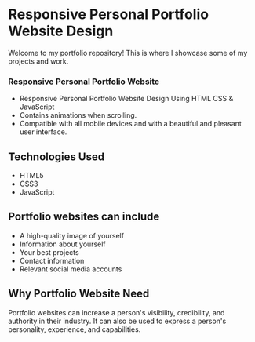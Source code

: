 # Responsive Personal Portfolio Website Design

Welcome to my portfolio repository! This is where I showcase some of my projects and work.

###  Responsive Personal Portfolio Website

- Responsive Personal Portfolio Website Design Using HTML CSS & JavaScript
- Contains animations when scrolling.
- Compatible with all mobile devices and with a beautiful and pleasant user interface.

## Technologies Used

- HTML5
- CSS3
- JavaScript

## Portfolio websites can include

- A high-quality image of yourself
- Information about yourself
- Your best projects
- Contact information
- Relevant social media accounts

## Why Portfolio Website Need

Portfolio websites can increase a person's visibility, credibility, and authority in their industry. It can also be used to express a person's personality, experience, and capabilities.
